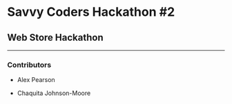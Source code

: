 # Savvy Coders Hackathon \#2
## Web Store Hackathon

---

### Contributors
+ Alex Pearson




+ Chaquita Johnson-Moore